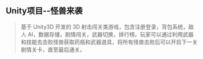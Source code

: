 ## Unity项目--怪兽来袭
> 基于 Unity3D 开发的 3D 射击闯关类游戏，包含注册登录，背包系统，敌人 AI，数据存储，剧情闯关，武器切换，排行榜。玩家可以通过利用武器和技能去击败怪兽获取药瓶和武器道具，将所有怪兽击败后可以开启下一关剧情关卡，直至最后通关。
